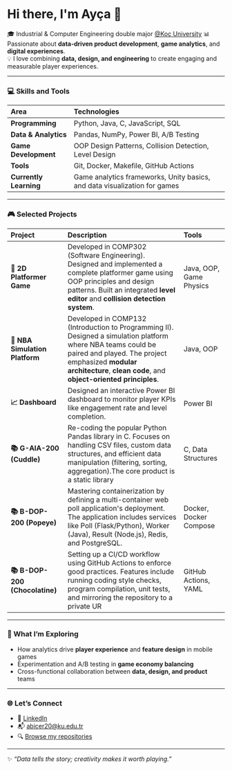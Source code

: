 # Hi there, I'm Ayça 👋  

🎓 Industrial & Computer Engineering double major [@Koç University](https://www.ku.edu.tr) 
📊 Passionate about **data-driven product development**, **game analytics**, and **digital experiences**.  
💡 I love combining **data, design, and engineering** to create engaging and measurable player experiences.

---

### 💻 Skills and Tools  

| Area | Technologies |
| :--- | :--- |
| **Programming** | Python, Java, C, JavaScript, SQL |
| **Data & Analytics** | Pandas, NumPy, Power BI, A/B Testing |
| **Game Development** | OOP Design Patterns, Collision Detection, Level Design |
| **Tools** | Git, Docker, Makefile, GitHub Actions |
| **Currently Learning** | Game analytics frameworks, Unity basics, and data visualization for games |

---

### 🎮 Selected Projects  

| Project | Description | Tools |
| :--- | :--- | :--- |
| **🧩 2D Platformer Game** | Developed in COMP302 (Software Engineering). Designed and implemented a complete platformer game using OOP principles and design patterns. Built an integrated **level editor** and **collision detection system**. | Java, OOP, Game Physics |
| **🏀 NBA Simulation Platform** | Developed in COMP132 (Introduction to Programming II). Designed a simulation platform where NBA teams could be paired and played. The project emphasized **modular architecture**, **clean code**, and **object-oriented principles**. | Java, OOP |
| **📈 Dashboard** | Designed an interactive Power BI dashboard to monitor player KPIs like engagement rate and level completion. | Power BI |
| **📚 G-AIA-200 (Cuddle)** | Re-coding the popular Python Pandas library in C. Focuses on handling CSV files, custom data structures, and efficient data manipulation (filtering, sorting, aggregation).The core product is a static library | C, Data Structures|
| **📚 B-DOP-200 (Popeye)**  | Mastering containerization by defining a multi-container web poll application's deployment. The application includes services like Poll (Flask/Python), Worker (Java), Result (Node.js), Redis, and PostgreSQL. | Docker, Docker Compose |
| **📚 B-DOP-200 (Chocolatine)** | Setting up a CI/CD workflow using GitHub Actions to enforce good practices. Features include running coding style checks, program compilation, unit tests, and mirroring the repository to a private UR | GitHub Actions, YAML |

---

### 🧠 What I’m Exploring  

- How analytics drive **player experience** and **feature design** in mobile games   
- Experimentation and A/B testing in **game economy balancing**  
- Cross-functional collaboration between **data, design, and product** teams  

---

### 🌐 Let’s Connect  

- 💼 [LinkedIn](https://linkedin.com/in/ayca-bicer)  
- 📬 abicer20@ku.edu.tr  
- 🔍 [Browse my repositories](https://github.com/Aycabicer?tab=repositories)

---

✨ *“Data tells the story; creativity makes it worth playing.”*  
